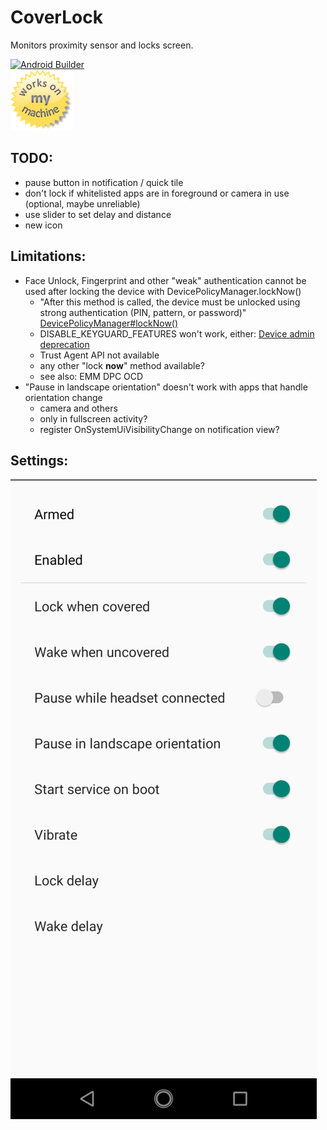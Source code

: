 CoverLock
=========

Monitors proximity sensor and locks screen.

[![Android Builder](https://github.com/lampeh/CoverLock/workflows/Android%20Builder/badge.svg)](https://github.com/lampeh/CoverLock/actions?query=workflow%3A%22Android+Builder%22)<br>
[![Works on my Umidigi F1](.womm.png)](https://en.wikipedia.org/wiki/Umidigi "Works on my Umidigi F1")<br>


TODO:
-----
- pause button in notification / quick tile
- don't lock if whitelisted apps are in foreground or camera in use (optional, maybe unreliable)
- use slider to set delay and distance
- new icon


Limitations:
------------
- Face Unlock, Fingerprint and other "weak" authentication cannot be used after locking the device with DevicePolicyManager.lockNow()
  - "After this method is called, the device must be unlocked using strong authentication (PIN, pattern, or password)" [DevicePolicyManager#lockNow()](https://developer.android.com/reference/android/app/admin/DevicePolicyManager#lockNow())
  - DISABLE_KEYGUARD_FEATURES won't work, either: [Device admin deprecation](https://developers.google.com/android/work/device-admin-deprecation)
  - Trust Agent API not available
  - any other "lock **now**" method available?
  - see also: EMM DPC OCD
- "Pause in landscape orientation" doesn't work with apps that handle orientation change
  - camera and others
  - only in fullscreen activity?
  - register OnSystemUiVisibilityChange on notification view?


Settings:
---------
![Screenshot](screenshot1.png)
